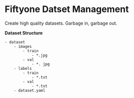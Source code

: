# Fiftyone Datset Management
Create high quality datasets. Garbage in, garbage out.

**Dataset Structure**
```
- dataset  
    - images  
        - train  
            - *.jpg  
        - val
            - *. jpg
    - labels
        - train
            - *.txt
        - val
            - *.txt
    - dataset.yaml
```

